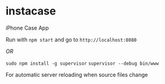 instacase
=========

iPhone Case App

Run with `npm start` and go to `http://localhost:8080`

*OR*

`sudo npm install -g supervisor`
`supervisor --debug bin/www`

For automatic server reloading when source files change
